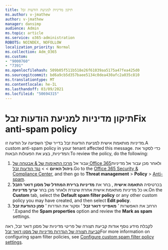 ```yaml
---
title: תיקון מדיניות למניעת הודעות זבל
ms.author: v-jmathew
author: v-jmathew
manager: dansimp
audience: Admin
ms.topic: article
ms.service: o365-administration
ROBOTS: NOINDEX, NOFOLLOW
localization_priority: Normal
ms.collection: Adm_O365
ms.custom:
- "9000760"
- "7391"
ms.openlocfilehash: 509b05f511b518e26f61039aa5175a47fea425d0
ms.sourcegitcommit: bd6a9cb5d357baee5134c0dea430afc2a035c810
ms.translationtype: MT
ms.contentlocale: he-IL
ms.lasthandoff: 03/09/2021
ms.locfileid: "50694315"
---
```

# <a name="fix-anti-spam-policy"></a><span data-ttu-id="5cdba-102">תיקון מדיניות למניעת הודעות זבל</span><span class="sxs-lookup"><span data-stu-id="5cdba-102">Fix anti-spam policy</span></span>

<span data-ttu-id="5cdba-103">מדיניות מותאמת אישית למניעת הודעות זבל בדייר שלך השפיעה על הודעה זו.</span><span class="sxs-lookup"><span data-stu-id="5cdba-103">A custom anti-spam policy in your tenant affected this message.</span></span> <span data-ttu-id="5cdba-104">כדי לסקור את המדיניות, בצע את הפעולות הבאות:</span><span class="sxs-lookup"><span data-stu-id="5cdba-104">To review the policy, do the following:</span></span>

1. <span data-ttu-id="5cdba-105">עבור אל [מרכז התאימות של & אבטחה של Office 365](https://go.microsoft.com/fwlink/p/?linkid=2077143)ולאחר מכן עבור אל מדיניות **ניהול האיום**  >    >  [נגד הודעות זבל](https://go.microsoft.com/fwlink/?linkid=2101518).</span><span class="sxs-lookup"><span data-stu-id="5cdba-105">Go to the [Office 365 Security & Compliance Center](https://go.microsoft.com/fwlink/p/?linkid=2077143), and then go to **Threat management** > **Policy** > [Anti-spam](https://go.microsoft.com/fwlink/?linkid=2101518).</span></span>
2. <span data-ttu-id="5cdba-106">בכרטיסיה **התאמה אישית** , בחר את **מדיניות ברירת המחדל של מסנן דואר הזבל** או כל מדיניות מותאמת אישית אחרת שיצרת ולאחר מכן בחר **ערוך מדיניות**.</span><span class="sxs-lookup"><span data-stu-id="5cdba-106">On the **Custom** tab, select the **Default spam filter policy** or any other custom policy you may have created, and then select **Edit policy**.</span></span>
3. <span data-ttu-id="5cdba-107">הרחב את האפשרות ' **מאפייני דואר זבל** ' וסקור את הגדרות ' **סמן כהודעת זבל** '.</span><span class="sxs-lookup"><span data-stu-id="5cdba-107">Expand the **Spam properties** option and review the **Mark as spam** settings.</span></span>

<span data-ttu-id="5cdba-108">לקבלת מידע נוסף אודות קביעת תצורה של פריטי מדיניות של מסנן דואר זבל, ראה [קביעת תצורה של הגדרות מדיניות של מסנן דואר זבל](https://go.microsoft.com/fwlink/?linkid=2101054)</span><span class="sxs-lookup"><span data-stu-id="5cdba-108">For more information on configuring spam filter policies, see [Configure custom spam filter policy settings](https://go.microsoft.com/fwlink/?linkid=2101054).</span></span>
